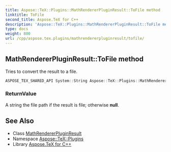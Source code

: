 ```yaml
---
title: Aspose::TeX::Plugins::MathRendererPluginResult::ToFile method
linktitle: ToFile
second_title: Aspose.TeX for C++
description: 'Aspose::TeX::Plugins::MathRendererPluginResult::ToFile method. Tries to convert the result to a file in C++.'
type: docs
weight: 800
url: /cpp/aspose.tex.plugins/mathrendererpluginresult/tofile/
---
```

## MathRendererPluginResult::ToFile method


Tries to convert the result to a file.

```cpp
ASPOSE_TEX_SHARED_API System::String Aspose::TeX::Plugins::MathRendererPluginResult::ToFile() override
```


### ReturnValue

A string the file path if the result is file; otherwise **null**.

## See Also

* Class [MathRendererPluginResult](../)
* Namespace [Aspose::TeX::Plugins](../../)
* Library [Aspose.TeX for C++](../../../)
